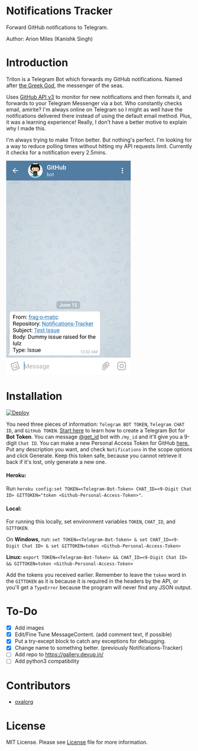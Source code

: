 # Notifications Tracker
Forward GitHub notifications to Telegram.

Author: Arion Miles (Kanishk Singh)

# Introduction

Triton is a Telegram Bot which forwards my GitHub notifications. Named after [the Greek God](https://en.wikipedia.org/wiki/Triton_(mythology)), the messenger of the seas.

Uses [GitHub API v3](https://developer.github.com/v3/) to monitor for new notifications and then formats it, and forwards to your Telegram Messenger via a bot. Who constantly checks email, amirite? I'm always online on Telegram so I might as well have the notifications delivered there instead of using the default email method. Plus, it was a learning experience! Really, I don't have a better motive to explain why I made this.

I'm always trying to make Triton better. But nothing's perfect. I'm looking for a way to reduce polling times without hitting my API requests limit. Currently it checks for a notification every 2.5mins.

![Screenshot](screenshot.png "Screenshot")

# Installation

[![Deploy](https://www.herokucdn.com/deploy/button.svg)](https://heroku.com/deploy)

You need three pieces of information: `Telegram BOT TOKEN`, `Telegram CHAT ID`, and `GitHub TOKEN`. [Start here](https://core.telegram.org/bots#3-how-do-i-create-a-bot) to learn how to create a Telegram Bot for **Bot Token**. You can message [@get_id](https://telegram.me/get_id_bot) bot with `/my_id` and it'll give you a 9-digit `Chat ID`. You can make a new Personal Access Token for GitHub [here.](https://github.com/settings/tokens/new) Put any description you want, and check `Notifications` in the scope options and click Generate. Keep this token safe, because you cannot retrieve it back if it's lost, only generate a new one.

#### Heroku:
Run `heroku config:set TOKEN=<Telegram-Bot-Token> CHAT_ID=<9-Digit Chat ID> GITTOKEN="token <Github-Personal-Access-Token>"`.

#### Local:
For running this locally, set environment variables `TOKEN`, `CHAT_ID`, and `GITTOKEN`.

On **Windows**, run: `set TOKEN=<Telegram-Bot-Token> & set CHAT_ID=<9-Digit Chat ID> & set GITTOKEN=token <Github-Personal-Access-Token>`

**Linux:** `export TOKEN=<Telegram-Bot-Token> && CHAT_ID=<9-Digit Chat ID> && GITTOKEN=token <Github-Personal-Access-Token>`

Add the tokens you received earlier. Remember to leave the `token` word in the `GITTOKEN` as it is because it is required in the headers by the API, or you'll get a `TypeError` because the program will never find any JSON output.

# To-Do
- [x] Add images
- [x] Edit/Fine Tune MessageContent. (add comment text, if possible)
- [x] Put a try-except block to catch any exceptions for debugging.
- [x] Change name to something better. (previously Notifications-Tracker)
- [ ] Add repo to https://gallery.devup.in/
- [ ] Add python3 compatibility

# Contributors
 - [oxalorg](https://github.com/oxalorg)

# License
MIT License. Please see [License](LICENSE.md) file for more information.
